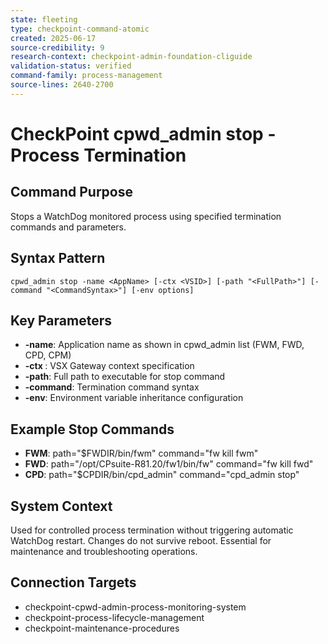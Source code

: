 ```yaml
---
state: fleeting
type: checkpoint-command-atomic
created: 2025-06-17
source-credibility: 9
research-context: checkpoint-admin-foundation-cliguide
validation-status: verified
command-family: process-management
source-lines: 2640-2700
---
```


# CheckPoint cpwd_admin stop - Process Termination

## Command Purpose
Stops a WatchDog monitored process using specified termination commands and parameters.

## Syntax Pattern
```
cpwd_admin stop -name <AppName> [-ctx <VSID>] [-path "<FullPath>"] [-command "<CommandSyntax>"] [-env options]
```

## Key Parameters
- **-name**: Application name as shown in cpwd_admin list (FWM, FWD, CPD, CPM)
- **-ctx <VSID>**: VSX Gateway context specification
- **-path**: Full path to executable for stop command
- **-command**: Termination command syntax
- **-env**: Environment variable inheritance configuration

## Example Stop Commands
- **FWM**: path="$FWDIR/bin/fwm" command="fw kill fwm"
- **FWD**: path="/opt/CPsuite-R81.20/fw1/bin/fw" command="fw kill fwd"
- **CPD**: path="$CPDIR/bin/cpd_admin" command="cpd_admin stop"

## System Context
Used for controlled process termination without triggering automatic WatchDog restart. Changes do not survive reboot. Essential for maintenance and troubleshooting operations.

## Connection Targets
- checkpoint-cpwd-admin-process-monitoring-system
- checkpoint-process-lifecycle-management
- checkpoint-maintenance-procedures